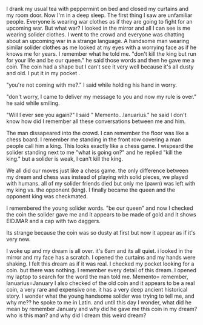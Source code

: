 I drank my usual tea with peppermint on bed and closed my curtains and my room door. Now I'm in a deep sleep. The first thing I saw are unfamiliar people. Everyone is wearing war clothes as if they are going to fight for an upcoming war. But what war? I looked in the mirror and all I can see is me wearing solider clothes. I went to the crowd and everyone  was chatting about an upcoming war in a strange language. A handsome man wearing similar solider clothes as me looked at my eyes with a worrying face as if he knows me for years. I remember what he told me. "don't kill the king but run for your life and be our queen." he said those words and then he gave me a coin. The coin had a shape but I can't see it very well because it's all dusty and old. I put it in my pocket .

"you're not coming with me?." I said while holding his hand in worry. 

"don't worry, I came to deliver my message to you and now my rule is over." he said while smiling.

 "Will I ever see you again?"  I said
" Memento...Ianuarius."  he said
I don't know how did I remember all these conversations between me and him. 

The man dissapeared into the crowd. I can remember the floor was like a chess board. I remember me standing in the front row covering a man people call him a king. This looks exactly like a chess game. I wispeard the solider standing next to me "what is going on?" and he replied "kill the king." but a solider is weak, I can't kill the king. 

We all did our moves just like a chess game. the only difference between my dream and chess was instead of playing with solid pieces, we played with humans. all of my solider friends died but only me  (pawn) was left with my king vs. the opponent (king). I finally became  the queen and the opponent king was checkmated. 

I remembered the young solider words. "be our queen" and now I checked the coin the solider gave me and it appears to be made of gold and it shows EID.MAR and a cap with two daggers. 

Its strange because the coin was so dusty at first but now it appear as if it's very new.

I woke up and my dream is all over. it's 6am and its all quiet. i looked in the mirror and my face has a scratch. I opened the curtains and my hands were shaking. I felt this dream as if it was real. I checked my pocket looking for a coin. but there was nothing. I remember every detail of this dream. I opened my laptop to search for the word the man told me.
 Memento= remember,  Ianuarius=January 
I also checked of the old coin and it appears to be a real coin, a very rare and expensive one. it has a very deep ancient historical  story. I wonder what the young handsome solider was trying to tell me, and why me??
he spoke to me in Latin. and until this day I wonder, what did he mean by remember January and why did he gave me this coin in my dream? who is this man? and why did I dream this weird dream?